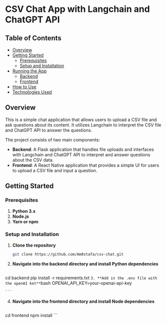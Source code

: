 # CSV Chat App with Langchain and ChatGPT API

## Table of Contents

- [Overview](#overview)
- [Getting Started](#getting-started)
  - [Prerequisites](#prerequisites)
  - [Setup and Installation](#setup-and-installation)
- [Running the App](#running-the-app)
  - [Backend](#backend)
  - [Frontend](#frontend)
- [How to Use](#how-to-use)
- [Technologies Used](#technologies-used)

## Overview

This is a simple chat application that allows users to upload a CSV file and ask questions about its content. It utilizes Langchain to interpret the CSV file and ChatGPT API to answer the questions.

The project consists of two main components:

- **Backend**: A Flask application that handles file uploads and interfaces with Langchain and ChatGPT API to interpret and answer questions about the CSV data.
- **Frontend**: A React Native application that provides a simple UI for users to upload a CSV file and input a question.

## Getting Started

### Prerequisites

1. **Python 3.x**
2. **Node.js**
3. **Yarn or npm**

### Setup and Installation

1. **Clone the repository**
   ```bash
   git clone https://github.com/Am0stafa/csv-chat.git
   ```
2. **Navigate into the backend directory and install Python dependencies**
   ```bash
cd backend
pip install -r requirements.txt
    ```
3. **Add in the .env file with the openAI ket**
    ```bash
  OPENAI_API_KEY=your-openai-api-key

    ```
4. **Navigate into the frontend directory and install Node dependencies**
    ```bash
cd frontend
npm install
    ```
  